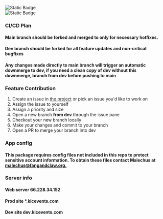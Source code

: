 ![Static Badge](https://img.shields.io/badge/Prod_Version-1.4.2-green)  
![Static Badge](https://img.shields.io/badge/Dev_Version-1.5-yellow)




### CI/CD Plan  
#### Main branch should be forked and merged to only for necessary hotfixes.  
#### Dev branch should be forked for all feature updates and non-critical bugfixes  
#### Any changes made directly to main branch will trigger an automatic downmerge to dev, if you need a clean copy of dev without this downmerge, branch from dev before pushing to main  

### Feature Contribution
1. Create an issue in [the project](https://github.com/users/Malechus/projects/2) or pick an issue you'd like to work on
2. Assign the issue to yourself
3. Assign a priority and size
4. Open a new branch **from dev** through the issue pane
5. Checkout your new branch locally
6. Make your changes and commit to your branch
7. Open a PR to merge your branch into dev

### App config
#### This package requires config files not included in this repo to protect sensitive account information. To obtain these files contact Malechus at [malechus@fangandclaw.org.](mailto:malechus@fangandclaw.org)  

### Server info
#### Web server 66.228.34.152
#### Prod site *.kicevents.com
#### Dev site dev.kicevents.com

